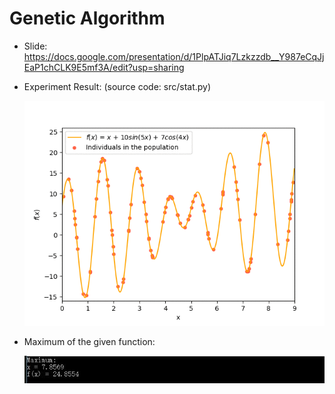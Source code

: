 # Genetic Algorithm
- Slide: https://docs.google.com/presentation/d/1PlpATJiq7Lzkzzdb__Y987eCqJjEaP1chCLK9E5mf3A/edit?usp=sharing
- Experiment Result: (source code: src/stat.py)

  ![image](https://github.com/qiaofengmarco/Artificial-Intelligence/raw/master/Lab2-Genetic%20Algorithm/result.gif)

- Maximum of the given function:

  ![image](https://github.com/qiaofengmarco/Artificial-Intelligence/raw/master/Lab2-Genetic%20Algorithm/maximum.jpg)
